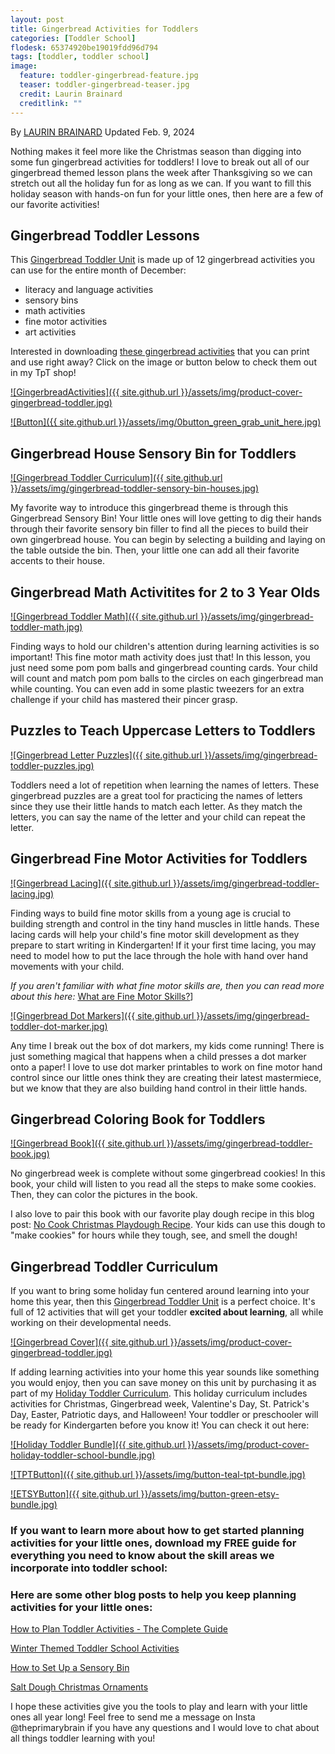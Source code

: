 ```yaml
---
layout: post
title: Gingerbread Activities for Toddlers
categories: [Toddler School]
flodesk: 65374920be19019fdd96d794
tags: [toddler, toddler school]
image:
  feature: toddler-gingerbread-feature.jpg
  teaser: toddler-gingerbread-teaser.jpg
  credit: Laurin Brainard
  creditlink: ""
---
```

By [LAURIN BRAINARD](https://theprimarybrain.com/menu/about/) Updated Feb. 9, 2024

Nothing makes it feel more like the Christmas season than digging into some fun gingerbread activities for toddlers! I love to break out all of our gingerbread themed lesson plans the week after Thanksgiving so we can stretch out all the holiday fun for as long as we can. If you want to fill this holiday season with hands-on fun for your little ones, then here are a few of our favorite activities! 

## Gingerbread Toddler Lessons
This [Gingerbread Toddler Unit](https://www.teacherspayteachers.com/Product/Gingerbread-Toddler-Lesson-Plans-Christmas-Preschool-Activities-Curriculum-8320868?utm_source=PB%20Blog&utm_campaign=Gingerbread%20Toddler%20Unit) is made up of 12 gingerbread activities you can use for the entire month of December:
- literacy and language activities
- sensory bins 
- math activities
- fine motor activities
- art activities

Interested in downloading [these gingerbread activities](https://www.teacherspayteachers.com/Product/Gingerbread-Toddler-Lesson-Plans-Christmas-Preschool-Activities-Curriculum-8320868?utm_source=PB%20Blog&utm_campaign=Gingerbread%20Toddler%20Unit) that you can print and use right away?  Click on the image or button below to check them out in my TpT shop! 

[![GingerbreadActivities]({{ site.github.url }}/assets/img/product-cover-gingerbread-toddler.jpg)](https://www.teacherspayteachers.com/Product/Gingerbread-Toddler-Lesson-Plans-Christmas-Preschool-Activities-Curriculum-8320868?utm_source=PB%20Blog&utm_campaign=Gingerbread%20Toddler%20Unit)

[![Button]({{ site.github.url }}/assets/img/0button_green_grab_unit_here.jpg)](https://www.teacherspayteachers.com/Product/Gingerbread-Toddler-Lesson-Plans-Christmas-Preschool-Activities-Curriculum-8320868?utm_source=PB%20Blog&utm_campaign=Gingerbread%20Toddler%20Unit)

## Gingerbread House Sensory Bin for Toddlers

[![Gingerbread Toddler Curriculum]({{ site.github.url }}/assets/img/gingerbread-toddler-sensory-bin-houses.jpg)](https://www.teacherspayteachers.com/Product/Gingerbread-Toddler-Lesson-Plans-Christmas-Preschool-Activities-Curriculum-8320868?utm_source=PB%20Blog&utm_campaign=Gingerbread%20Toddler%20Unit)

My favorite way to introduce this gingerbread theme is through this Gingerbread Sensory Bin! Your little ones will love getting to dig their hands through their favorite sensory bin filler to find all the pieces to build their own gingerbread house. You can begin by selecting a building and laying on the table outside the bin. Then, your little one can add all their favorite accents to their house. 

## Gingerbread Math Activitites for 2 to 3 Year Olds

[![Gingerbread Toddler Math]({{ site.github.url }}/assets/img/gingerbread-toddler-math.jpg)](https://www.teacherspayteachers.com/Product/Gingerbread-Toddler-Lesson-Plans-Christmas-Preschool-Activities-Curriculum-8320868?utm_source=PB%20Blog&utm_campaign=Gingerbread%20Toddler%20Unit)

Finding ways to hold our children's attention during learning activities is so important! This fine motor math activity does just that! In this lesson, you just need some pom pom balls and gingerbread counting cards. Your child will count and match pom pom balls to the circles on each gingerbread man while counting. You can even add in some plastic tweezers for an extra challenge if your child has mastered their pincer grasp.

## Puzzles to Teach Uppercase Letters to Toddlers

[![Gingerbread Letter Puzzles]({{ site.github.url }}/assets/img/gingerbread-toddler-puzzles.jpg)](https://www.teacherspayteachers.com/Product/Gingerbread-Toddler-Lesson-Plans-Christmas-Preschool-Activities-Curriculum-8320868?utm_source=PB%20Blog&utm_campaign=Gingerbread%20Toddler%20Unit)

Toddlers need a lot of repetition when learning the names of letters. These gingerbread puzzles are a great tool for practicing the names of letters since they use their little hands to match each letter. As they match the letters, you can say the name of the letter and your child can repeat the letter. 

## Gingerbread Fine Motor Activities for Toddlers

[![Gingerbread Lacing]({{ site.github.url }}/assets/img/gingerbread-toddler-lacing.jpg)](https://www.teacherspayteachers.com/Product/Gingerbread-Toddler-Lesson-Plans-Christmas-Preschool-Activities-Curriculum-8320868?utm_source=PB%20Blog&utm_campaign=Gingerbread%20Toddler%20Unit)

Finding ways to build fine motor skills from a young age is crucial to building strength and control in the tiny hand muscles in little hands. These lacing cards will help your child's fine motor skill development as they prepare to start writing in Kindergarten! If it your first time lacing, you may need to model how to put the lace through the hole with hand over hand movements with your child.

_If you aren't familiar with what fine motor skills are, then you can read more about this here:_ [What are Fine Motor Skills?](https://theprimarybrain.com/fine%20motor%20skills/2024/01/25/What-Are-Fine-Motor-Skills/)]

[![Gingerbread Dot Markers]({{ site.github.url }}/assets/img/gingerbread-toddler-dot-marker.jpg)](https://www.teacherspayteachers.com/Product/Gingerbread-Toddler-Lesson-Plans-Christmas-Preschool-Activities-Curriculum-8320868?utm_source=PB%20Blog&utm_campaign=Gingerbread%20Toddler%20Unit)

Any time I break out the box of dot markers, my kids come running! There is just something magical that happens when a child presses a dot marker onto a paper! I love to use dot marker printables to work on fine motor hand control since our little ones think they are creating their latest mastermiece, but we know that they are also building hand control in their little hands.

## Gingerbread Coloring Book for Toddlers

[![Gingerbread Book]({{ site.github.url }}/assets/img/gingerbread-toddler-book.jpg)](https://www.teacherspayteachers.com/Product/Gingerbread-Toddler-Lesson-Plans-Christmas-Preschool-Activities-Curriculum-8320868?utm_source=PB%20Blog&utm_campaign=Gingerbread%20Toddler%20Unit)

No gingerbread week is complete without some gingerbread cookies! In this book, your child will listen to you read all the steps to make some cookies. Then, they can color the pictures in the book. 

I also love to pair this book with our favorite play dough recipe in this blog post: [No Cook Christmas Playdough Recipe](https://theprimarybrain.com/christmas/2018/12/11/Homemade-No-Bake-Christmas-Playdough/). Your kids can use this dough to "make cookies" for hours while they tough, see, and smell the dough!

## Gingerbread Toddler Curriculum

If you want to bring some holiday fun centered around learning into your home this year, then this [Gingerbread Toddler Unit](https://www.teacherspayteachers.com/Product/Gingerbread-Toddler-Lesson-Plans-Christmas-Preschool-Activities-Curriculum-8320868?utm_source=PB%20Blog&utm_campaign=Gingerbread%20Toddler%20Unit) is a perfect choice. It's full of 12 activities that will get your toddler **excited about learning**, all while working on their developmental needs.

[![Gingerbread Cover]({{ site.github.url }}/assets/img/product-cover-gingerbread-toddler.jpg)](https://www.teacherspayteachers.com/Product/Gingerbread-Toddler-Lesson-Plans-Christmas-Preschool-Activities-Curriculum-8320868?utm_source=PB%20Blog&utm_campaign=Gingerbread%20Toddler%20Unit)

If adding learning activities into your home this year sounds like something you would enjoy, then you can save money on this unit by purchasing it as part of my [Holiday Toddler Curriculum](https://www.teacherspayteachers.com/Product/Holiday-Toddler-Activities-Homeschool-Preschool-Curriculum-and-Lesson-Plans-8705555?utm_source=PB%20Blog&utm_campaign=Holiday%20Toddler%20Bundle%20Upsell%20Valentine%20Post). This holiday curriculum includes activities for Christmas, Gingerbread week, Valentine's Day, St. Patrick's Day, Easter, Patriotic days, and Halloween! Your toddler or preschooler will be ready for Kindergarten before you know it! You can check it out here:

[![Holiday Toddler Bundle]({{ site.github.url }}/assets/img/product-cover-holiday-toddler-school-bundle.jpg)](https://www.teacherspayteachers.com/Product/Holiday-Toddler-Activities-Homeschool-Preschool-Curriculum-and-Lesson-Plans-8705555?utm_source=PB%20Blog&utm_campaign=Holiday%20Toddler%20Bundle%20Upsell%20Valentine%20Post)

[![TPTButton]({{ site.github.url }}/assets/img/button-teal-tpt-bundle.jpg)](https://www.teacherspayteachers.com/Product/Holiday-Toddler-Activities-Homeschool-Preschool-Curriculum-and-Lesson-Plans-8705555?utm_source=PB%20Blog&utm_campaign=Holiday%20Toddler%20Bundle%20Upsell%20Valentine%20Post)

[![ETSYButton]({{ site.github.url }}/assets/img/button-green-etsy-bundle.jpg)](https://theprimarybrain.etsy.com/listing/1452488678/holiday-toddler-school-bundle-homeschool)

### If you want to learn more about how to get started planning activities for your little ones, download my FREE guide for everything you need to know about the skill areas we incorporate into toddler school:

<div id="fd-form-65374920be19019fdd96d794"></div>
<script>
  window.fd('form', {
    formId: '65374920be19019fdd96d794',
    containerEl: '#fd-form-65374920be19019fdd96d794'
  });
</script>

### Here are some other blog posts to help you keep planning activities for your little ones:

[How to Plan Toddler Activities - The Complete Guide](https://theprimarybrain.com/toddler%20school/2023/10/24/Toddler-School-Planning-Guide)

[Winter Themed Toddler School Activities](https://theprimarybrain.com/toddler%20school/2022/01/19/Winter-Themed-Toddler-Activities/)

[How to Set Up a Sensory Bin](https://theprimarybrain.com/preschool/2023/03/31/Setting-Up-A-Sensory-Bin)

[Salt Dough Christmas Ornaments](https://theprimarybrain.com/christmas/2019/12/04/Salt-Dough-Christmas-Ornaments/)

I hope these activities give you the tools to play and learn with your little ones all year long! Feel free to send me a message on Insta @theprimarybrain if you have any questions and I would love to chat about all things toddler learning with you! 